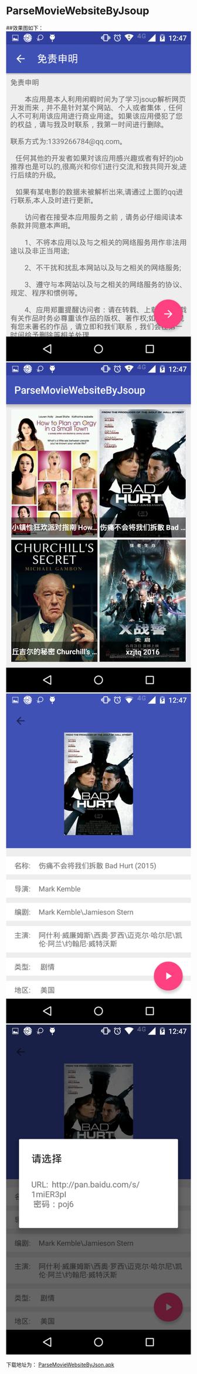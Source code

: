 # ParseMovieWebsiteByJsoup

##效果图如下：
![1](https://raw.githubusercontent.com/yinhaojun/ParseMovieWebsiteByJsoup/master/screen/Screenshot_2016-05-30-12-47-07.png)
![2](https://raw.githubusercontent.com/yinhaojun/ParseMovieWebsiteByJsoup/master/screen/Screenshot_2016-05-30-12-47-12.png)
![3](https://raw.githubusercontent.com/yinhaojun/ParseMovieWebsiteByJsoup/master/screen/Screenshot_2016-05-30-12-47-23.png)
![4](https://raw.githubusercontent.com/yinhaojun/ParseMovieWebsiteByJsoup/master/screen/Screenshot_2016-05-30-12-47-33.png)

下载地址为：
[ParseMovieWebsiteByJson.apk](https://raw.githubusercontent.com/yinhaojun/ParseMovieWebsiteByJsoup/master/apk/ParseMovieWebsiteByJson.apk)
